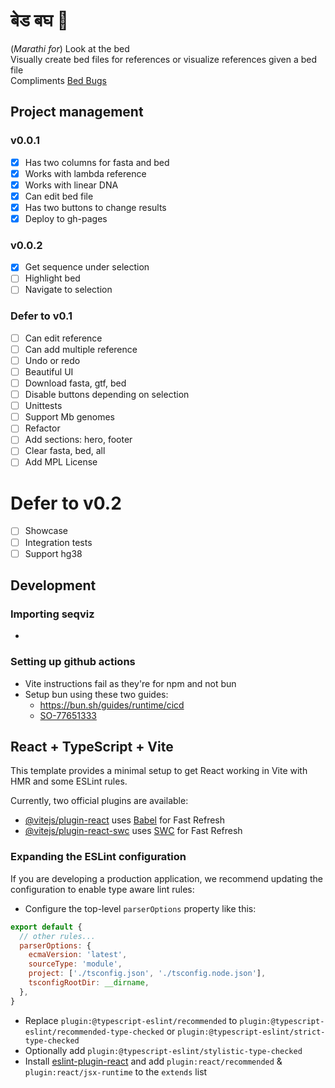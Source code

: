 # बेड बघ 🧐 

(*Marathi for*) Look at the bed  
Visually create bed files for references or visualize references given a bed file  
Compliments [Bed Bugs](https://labs.epi2me.io/bed-bugs/)

## Project management

### v0.0.1

- [x] Has two columns for fasta and bed
- [x] Works with lambda reference
- [x] Works with linear DNA
- [x] Can edit bed file
- [x] Has two buttons to change results
- [x] Deploy to gh-pages

### v0.0.2

- [x] Get sequence under selection
- [ ] Highlight bed
- [ ] Navigate to selection 

### Defer to v0.1

- [ ] Can edit reference
- [ ] Can add multiple reference
- [ ] Undo or redo
- [ ] Beautiful UI
- [ ] Download fasta, gtf, bed
- [ ] Disable buttons depending on selection
- [ ] Unittests
- [ ] Support Mb genomes
- [ ] Refactor
- [ ] Add sections: hero, footer
- [ ] Clear fasta, bed, all
- [ ] Add MPL License

# Defer to v0.2

- [ ] Showcase
- [ ] Integration tests
- [ ] Support hg38

## Development

### Importing seqviz

- 

### Setting up github actions

- Vite instructions fail as they're for npm and not bun
- Setup bun using these two guides:
  - https://bun.sh/guides/runtime/cicd
  - [SO-77651333](https://stackoverflow.com/questions/77651333/how-to-deploy-a-static-website-project-with-bun-lockb-to-github-pages)



## React + TypeScript + Vite

This template provides a minimal setup to get React working in Vite with HMR and some ESLint rules.

Currently, two official plugins are available:

- [@vitejs/plugin-react](https://github.com/vitejs/vite-plugin-react/blob/main/packages/plugin-react/README.md) uses [Babel](https://babeljs.io/) for Fast Refresh
- [@vitejs/plugin-react-swc](https://github.com/vitejs/vite-plugin-react-swc) uses [SWC](https://swc.rs/) for Fast Refresh

### Expanding the ESLint configuration

If you are developing a production application, we recommend updating the configuration to enable type aware lint rules:

- Configure the top-level `parserOptions` property like this:

```js
export default {
  // other rules...
  parserOptions: {
    ecmaVersion: 'latest',
    sourceType: 'module',
    project: ['./tsconfig.json', './tsconfig.node.json'],
    tsconfigRootDir: __dirname,
  },
}
```

- Replace `plugin:@typescript-eslint/recommended` to `plugin:@typescript-eslint/recommended-type-checked` or `plugin:@typescript-eslint/strict-type-checked`
- Optionally add `plugin:@typescript-eslint/stylistic-type-checked`
- Install [eslint-plugin-react](https://github.com/jsx-eslint/eslint-plugin-react) and add `plugin:react/recommended` & `plugin:react/jsx-runtime` to the `extends` list
